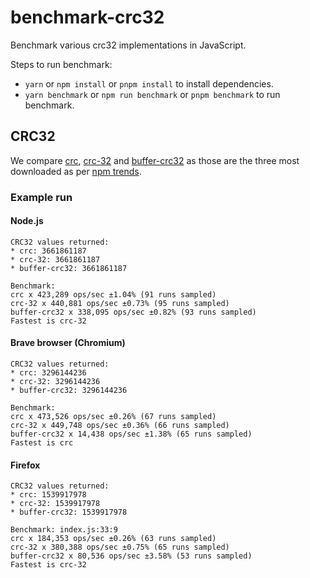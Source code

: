 # benchmark-crc32

Benchmark various crc32 implementations in JavaScript.

Steps to run benchmark:

- `yarn` or `npm install` or `pnpm install` to install dependencies.
- `yarn benchmark` or `npm run benchmark` or `pnpm benchmark` to run benchmark.

## CRC32

We compare [crc][1], [crc-32][2] and [buffer-crc32][3] as those are the
three most downloaded as per [npm trends][4].

### Example run

#### Node.js

```console
CRC32 values returned:
* crc: 3661861187
* crc-32: 3661861187
* buffer-crc32: 3661861187

Benchmark:
crc x 423,289 ops/sec ±1.04% (91 runs sampled)
crc-32 x 440,881 ops/sec ±0.73% (95 runs sampled)
buffer-crc32 x 338,095 ops/sec ±0.82% (93 runs sampled)
Fastest is crc-32
```

#### Brave browser (Chromium)

```console
CRC32 values returned:
* crc: 3296144236
* crc-32: 3296144236
* buffer-crc32: 3296144236

Benchmark:
crc x 473,526 ops/sec ±0.26% (67 runs sampled)
crc-32 x 449,748 ops/sec ±0.36% (66 runs sampled)
buffer-crc32 x 14,438 ops/sec ±1.38% (65 runs sampled)
Fastest is crc
```

#### Firefox

```console
CRC32 values returned:
* crc: 1539917978
* crc-32: 1539917978
* buffer-crc32: 1539917978

Benchmark: index.js:33:9
crc x 184,353 ops/sec ±0.26% (63 runs sampled)
crc-32 x 380,388 ops/sec ±0.75% (65 runs sampled)
buffer-crc32 x 80,536 ops/sec ±3.58% (53 runs sampled)
Fastest is crc-32
```

[1]: https://www.npmjs.com/package/crc
[2]: https://www.npmjs.com/package/crc-32
[3]: https://www.npmjs.com/package/buffer-crc32
[4]: https://www.npmtrends.com/crc32-vs-crc-32-vs-buffer-crc32-vs-crc-vs-sse4_crc32
